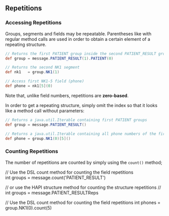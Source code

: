 ## Repetitions

### Accessing Repetitions

Groups, segments and fields may be repeatable. Parentheses like with regular method calls are used in order to obtain a
certain element of a repeating structure.

```groovy
// Returns the first PATIENT group inside the second PATIENT_RESULT group
def group = message.PATIENT_RESULT(1).PATIENT(0)

// Returns the second NK1 segment
def nk1   = group.NK1(1)

// Access first NK1-5 field (phone)
def phone = nk1[5](0)                          
```

Note that, unlike field numbers, repetitions are **zero-based**.

In order to get a repeating structure, simply omit the index so that it looks like a method call without parameters:

```groovy
// Returns a java.util.Iterable containing first PATIENT groups
def group = message.PATIENT_RESULT()

// Returns a java.util.Iterable containing all phone numbers of the first contact
def phone = group.NK1(0)[5]()                          
```

### Counting Repetitions

The number of repetitions are counted by simply using the `count()` method;

// Use the DSL count method for counting the field repetitions                        
int groups = message.count('PATIENT_RESULT')

// or use the HAPI structure method for counting the structure repetitions
// int groups = message.PATIENT_RESULTReps

// Use the DSL count method for counting the field repetitions
int phones = group.NK1(0).count(5)
```

